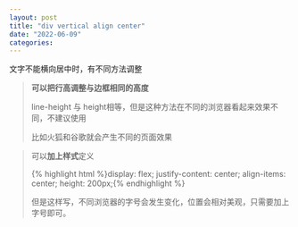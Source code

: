```yaml
---
layout: post
title: "div vertical align center"
date: "2022-06-09"
categories: 
---
```

<p>文字不能横向居中时，有不同方法调整</p> 
<blockquote> 
<p><strong>可以把行高调整与边框相同的高度</strong></p> 
<p>line-height 与 height相等，但是这种方法在不同的浏览器看起来效果不同，不建议使用</p> 
<p>比如火狐和谷歌就会产生不同的页面效果</p> 
</blockquote> 
<blockquote> 
<p>可以<strong>加上样式</strong>定义</p> 
{% highlight html %}display: flex;
justify-content: center;
align-items: center;
height: 200px;{% endhighlight %} 
<p>但是这样写，不同浏览器的字号会发生变化，位置会相对美观，只需要加上字号即可。</p> 
</blockquote>
